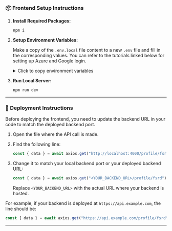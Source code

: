 ### 📦 Frontend Setup Instructions

1. **Install Required Packages:**

   ```sh
   npm i
   ```

2. **Setup Environment Variables:**

   Make a copy of the `.env.local` file content to a new `.env` file and fill in the corresponding values. You can refer to the tutorials linked below for setting up Azure and Google login.

   <details>
   <summary>Click to copy environment variables</summary>

   ```sh
   VITE_BASE_URL="http://localhost:3000"
   VITE_BASE_BACKEND_URL="http://localhost:4000"

   # Setup Azure portal login
   # Tutorial: https://learn.microsoft.com/en-us/entra/identity-platform/tutorial-single-page-app-react-register-app
   VITE_AZURE_APPLICATION_ID=""
   VITE_AZURE_TENANT_ID=""

   # Setup Google login developer console
   # Tutorial: https://blog.logrocket.com/guide-adding-google-login-react-app/
   VITE_GOOGLE_CLIENT_ID=""
   ```

   </details>

3. **Run Local Server:**

   ```sh
   npm run dev
   ```

---

### 🚀 Deployment Instructions

Before deploying the frontend, you need to update the backend URL in your code to match the deployed backend port.

1. Open the file where the API call is made.

2. Find the following line:

   ```javascript
   const { data } = await axios.get("http://localhost:4000/profile/fsrd");
   ```

3. Change it to match your local backend port or your deployed backend URL:

   ```javascript
   const { data } = await axios.get("<YOUR_BACKEND_URL>/profile/fsrd");
   ```

   Replace `<YOUR_BACKEND_URL>` with the actual URL where your backend is hosted.

For example, if your backend is deployed at `https://api.example.com`, the line should be:

```javascript
const { data } = await axios.get("https://api.example.com/profile/fsrd");
```

---
